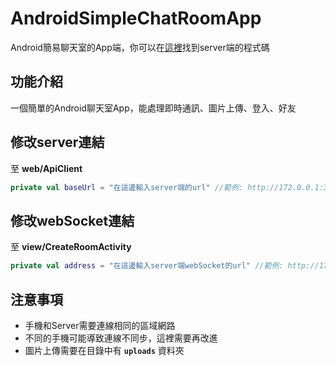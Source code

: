 # AndroidSimpleChatRoomApp
Android簡易聊天室的App端，你可以在[這裡](https://github.com/stevensu1423/AndroidSimpleChatRoomServer)找到server端的程式碼

## 功能介紹
一個簡單的Android聊天室App，能處理即時通訊、圖片上傳、登入、好友

## 修改server連結
至 **web/ApiClient**
```kotlin
private val baseUrl = "在這邊輸入server端的url" //範例: http://172.0.0.1:3000/chat
```

## 修改webSocket連結
至 **view/CreateRoomActivity**
```kotlin
private val address = "在這邊輸入server端webSocket的url" //範例: http://172.0.0.1:3000
```

## 注意事項
- 手機和Server需要連線相同的區域網路
- 不同的手機可能導致連線不同步，這裡需要再改進
- 圖片上傳需要在目錄中有 **`uploads`** 資料夾
